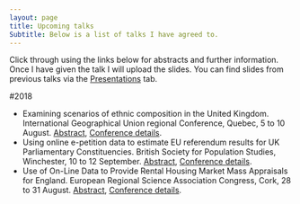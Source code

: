 ```yaml
---
layout: page
title: Upcoming talks
Subtitle: Below is a list of talks I have agreed to.
---
```


Click through using the links below for abstracts and further information. Once I have given the talk I will upload the slides. You can find slides from previous talks via the [Presentations](https://speakerdeck.com/niklomax/) tab.

#2018
- Examining scenarios of ethnic composition in the United Kingdom. International Geographical Union regional Conference, Quebec, 5 to 10 August. [Abstract](http://niklomax.github.io/_posts/2018-05-29-Quebec), [Conference details](http://igu2018.ulaval.ca).
- Using online e-petition data to estimate EU referendum results for UK Parliamentary Constituencies. British Society for Population Studies, Winchester, 10 to 12 September. [Abstract](http://niklomax.github.io/_posts/2018-05-29-Winchester.md), [Conference details](http://www.lse.ac.uk/social-policy/research/Research-clusters/british-society-for-population-studies/annual-conference).
- Use of On-Line Data to Provide Rental Housing Market Mass Appraisals for England. European Regional Science Association Congress, Cork, 28 to 31 August. [Abstract](http://niklomax.github.io/_posts/2018-05-29-Cork.md), [Conference details](http://ersa.org/events/58th-ersa-congress/).
